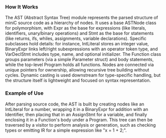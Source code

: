### How It Works
The AST (Abstract Syntax Tree) module represents the parsed structure of miniC source code as a hierarchy of nodes. It uses a base ASTNode class for polymorphism, with Expr as the base for expressions (like literals, identifiers, unary/binary operations) and Stmt as the base for statements (like returns, ifs, whiles, assignments, variable declarations). Specific subclasses hold details: for instance, IntLiteral stores an integer value, BinaryExpr links left/right subexpressions with an operator token type, and VarDeclStmt includes type, name, and optional initializer. The Function class groups parameters (via a simple Parameter struct) and body statements, while the top-level Program holds all functions. Nodes are connected via unique pointers for ownership, allowing recursive tree building without cycles. Dynamic casting is used downstream for type-specific handling, but the structure itself is lightweight and focused on syntax representation.

### Example of Use
After parsing source code, the AST is built by creating nodes like an IntLiteral for a number, wrapping it in a BinaryExpr for addition with an Identifier, then placing that in an AssignStmt for a variable, and finally enclosing it in a Function's body under a Program. This tree can then be traversed by a visitor to perform analysis or generation, such as checking types or emitting IR for a simple expression like "x = 1 + 2;".
